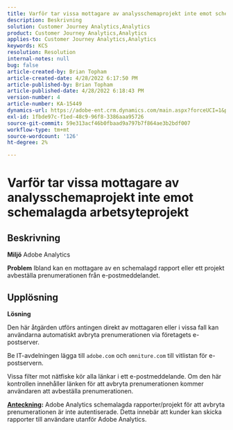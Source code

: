 ```yaml
---
title: Varför tar vissa mottagare av analysschemaprojekt inte emot schemalagda arbetsyteprojekt
description: Beskrivning
solution: Customer Journey Analytics,Analytics
product: Customer Journey Analytics,Analytics
applies-to: Customer Journey Analytics,Analytics
keywords: KCS
resolution: Resolution
internal-notes: null
bug: false
article-created-by: Brian Topham
article-created-date: 4/28/2022 6:17:50 PM
article-published-by: Brian Topham
article-published-date: 4/28/2022 6:18:43 PM
version-number: 4
article-number: KA-15449
dynamics-url: https://adobe-ent.crm.dynamics.com/main.aspx?forceUCI=1&pagetype=entityrecord&etn=knowledgearticle&id=9a1ed07d-1fc7-ec11-a7b6-0022480a1b03
exl-id: 1fbde97c-f1ed-48c9-96f8-3386aaa95726
source-git-commit: 59e313acf46b0fbaad9a797b7f864ae3b2bdf007
workflow-type: tm+mt
source-wordcount: '126'
ht-degree: 2%

---
```


# Varför tar vissa mottagare av analysschemaprojekt inte emot schemalagda arbetsyteprojekt

## Beskrivning


<b>Miljö</b>
Adobe Analytics

<b>Problem</b>
Ibland kan en mottagare av en schemalagd rapport eller ett projekt avbeställa prenumerationen från e-postmeddelandet.


## Upplösning


<b>Lösning</b>

Den här åtgärden utförs antingen direkt av mottagaren eller i vissa fall kan användarna automatiskt avbryta prenumerationen via företagets e-postserver.

Be IT-avdelningen lägga till `adobe.com` och `omniture.com` till vitlistan för e-postservern.

Vissa filter mot nätfiske kör alla länkar i ett e-postmeddelande. Om den här kontrollen innehåller länken för att avbryta prenumerationen kommer användaren att avbeställa prenumerationen.

<b><u>Anteckning</u>:</b>
Adobe Analytics schemalagda rapporter/projekt för att avbryta prenumerationen är inte autentiserade. Detta innebär att kunder kan skicka rapporter till användare utanför Adobe Analytics.


